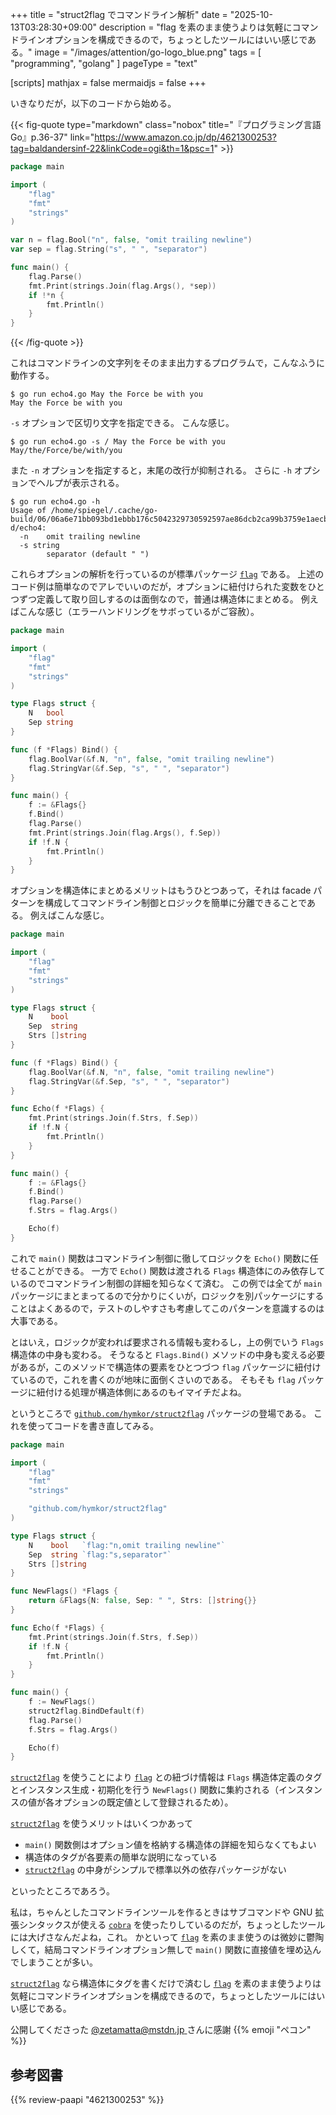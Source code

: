 +++
title = "struct2flag でコマンドライン解析"
date =  "2025-10-13T03:28:30+09:00"
description = "flag を素のまま使うよりは気軽にコマンドラインオプションを構成できるので，ちょっとしたツールにはいい感じである。"
image = "/images/attention/go-logo_blue.png"
tags = [ "programming", "golang" ]
pageType = "text"

[scripts]
  mathjax = false
  mermaidjs = false
+++

いきなりだが，以下のコードから始める。

{{< fig-quote type="markdown" class="nobox" title="『プログラミング言語Go』p.36-37" link="https://www.amazon.co.jp/dp/4621300253?tag=baldandersinf-22&linkCode=ogi&th=1&psc=1" >}}
```go
package main

import (
	"flag"
	"fmt"
	"strings"
)

var n = flag.Bool("n", false, "omit trailing newline")
var sep = flag.String("s", " ", "separator")

func main() {
	flag.Parse()
	fmt.Print(strings.Join(flag.Args(), *sep))
	if !*n {
		fmt.Println()
	}
}
```
{{< /fig-quote >}}

これはコマンドラインの文字列をそのまま出力するプログラムで，こんなふうに動作する。

```text
$ go run echo4.go May the Force be with you
May the Force be with you
```

`-s` オプションで区切り文字を指定できる。
こんな感じ。

```text
$ go run echo4.go -s / May the Force be with you
May/the/Force/be/with/you
```

また `-n` オプションを指定すると，末尾の改行が抑制される。
さらに `-h` オプションでヘルプが表示される。

```text
$ go run echo4.go -h
Usage of /home/spiegel/.cache/go-build/06/06a6e71bb093bd1ebbb176c5042329730592597ae86dcb2ca99b3759e1aecb18-d/echo4:
  -n	omit trailing newline
  -s string
    	separator (default " ")
```

これらオプションの解析を行っているのが標準パッケージ [`flag`] である。
上述のコード例は簡単なのでアレでいいのだが，オプションに紐付けられた変数をひとつずつ定義して取り回しするのは面倒なので，普通は構造体にまとめる。
例えばこんな感じ（エラーハンドリングをサボっているがご容赦）。

```go {hl_lines=["9-17","20-21"]}
package main

import (
	"flag"
	"fmt"
	"strings"
)

type Flags struct {
	N   bool
	Sep string
}

func (f *Flags) Bind() {
	flag.BoolVar(&f.N, "n", false, "omit trailing newline")
	flag.StringVar(&f.Sep, "s", " ", "separator")
}

func main() {
	f := &Flags{}
	f.Bind()
	flag.Parse()
	fmt.Print(strings.Join(flag.Args(), f.Sep))
	if !f.N {
		fmt.Println()
	}
}
```

オプションを構造体にまとめるメリットはもうひとつあって，それは facade パターンを構成してコマンドライン制御とロジックを簡単に分離できることである。
例えばこんな感じ。

```go {hl_lines=[12,"20-25",31,33]}
package main

import (
	"flag"
	"fmt"
	"strings"
)

type Flags struct {
	N    bool
	Sep  string
	Strs []string
}

func (f *Flags) Bind() {
	flag.BoolVar(&f.N, "n", false, "omit trailing newline")
	flag.StringVar(&f.Sep, "s", " ", "separator")
}

func Echo(f *Flags) {
	fmt.Print(strings.Join(f.Strs, f.Sep))
	if !f.N {
		fmt.Println()
	}
}

func main() {
	f := &Flags{}
	f.Bind()
	flag.Parse()
	f.Strs = flag.Args()

	Echo(f)
}
```

これで `main()` 関数はコマンドライン制御に徹してロジックを `Echo()` 関数に任せることができる。
一方で `Echo()` 関数は渡される `Flags` 構造体にのみ依存しているのでコマンドライン制御の詳細を知らなくて済む。
この例では全てが `main` パッケージにまとまってるので分かりにくいが，ロジックを別パッケージにすることはよくあるので，テストのしやすさも考慮してこのパターンを意識するのは大事である。

とはいえ，ロジックが変われば要求される情報も変わるし，上の例でいう `Flags` 構造体の中身も変わる。
そうなると `Flags.Bind()` メソッドの中身も変える必要があるが，このメソッドで構造体の要素をひとつづつ `flag` パッケージに紐付けているので，これを書くのが地味に面倒くさいのである。
そもそも `flag` パッケージに紐付ける処理が構造体側にあるのもイマイチだよね。

というところで [`github.com/hymkor/struct2flag`] パッケージの登場である。
これを使ってコードを書き直してみる。

```go {hl_lines=["12-13","17-19","29-30"]}
package main

import (
	"flag"
	"fmt"
	"strings"

	"github.com/hymkor/struct2flag"
)

type Flags struct {
	N    bool   `flag:"n,omit trailing newline"`
	Sep  string `flag:"s,separator"`
	Strs []string
}

func NewFlags() *Flags {
	return &Flags{N: false, Sep: " ", Strs: []string{}}
}

func Echo(f *Flags) {
	fmt.Print(strings.Join(f.Strs, f.Sep))
	if !f.N {
		fmt.Println()
	}
}

func main() {
	f := NewFlags()
	struct2flag.BindDefault(f)
	flag.Parse()
	f.Strs = flag.Args()

	Echo(f)
}
```

[`struct2flag`][`github.com/hymkor/struct2flag`] を使うことにより [`flag`] との紐づけ情報は `Flags` 構造体定義のタグとインスタンス生成・初期化を行う `NewFlags()` 関数に集約される（インスタンスの値が各オプションの既定値として登録されるため）。

[`struct2flag`][`github.com/hymkor/struct2flag`] を使うメリットはいくつかあって

- `main()` 関数側はオプション値を格納する構造体の詳細を知らなくてもよい
- 構造体のタグが各要素の簡単な説明になっている
- [`struct2flag`][`github.com/hymkor/struct2flag`] の中身がシンプルで標準以外の依存パッケージがない

といったところであろう。

私は，ちゃんとしたコマンドラインツールを作るときはサブコマンドや GNU 拡張シンタックスが使える [`cobra`][`github.com/spf13/cobra`] を使ったりしているのだが，ちょっとしたツールには大げさなんだよね，これ。
かといって [`flag`] を素のまま使うのは微妙に鬱陶しくて，結局コマンドラインオプション無しで `main()` 関数に直接値を埋め込んでしまうことが多い。

[`struct2flag`][`github.com/hymkor/struct2flag`] なら構造体にタグを書くだけで済むし [`flag`] を素のまま使うよりは気軽にコマンドラインオプションを構成できるので，ちょっとしたツールにはいい感じである。

公開してくださった [@zetamatta@mstdn.jp ](https://mstdn.jp/@zetamatta "\"ζ\" (@zetamatta@mstdn.jp) - mstdn.jp") さんに感謝 {{% emoji "ペコン" %}}

[Go]: https://go.dev/
[`flag`]: https://pkg.go.dev/flag "flag package - flag - Go Packages"
[`github.com/hymkor/struct2flag`]: https://github.com/hymkor/struct2flag "hymkor/struct2flag: `struct2flag` automatically registers struct fields as flags for your Go command-line tools."
[`github.com/spf13/cobra`]: https://github.com/spf13/cobra "spf13/cobra: A Commander for modern Go CLI interactions"

## 参考図書

{{% review-paapi "4621300253" %}} <!-- プログラミング言語Go -->

